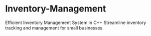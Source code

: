 # Inventory-Management
Efficient Inventory Management System in C++ Streamline inventory tracking and management for small businesses.
